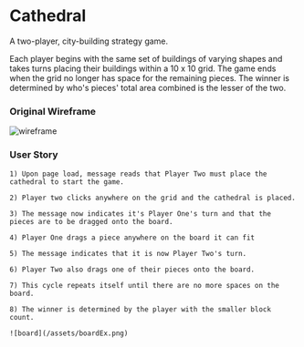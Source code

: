 # Cathedral
A two-player, city-building strategy game.

Each player begins with the same set of buildings of varying shapes and takes turns placing their buildings within a 10 x 10 grid. The game ends when the grid no longer has space for the remaining pieces. The winner is determined by who's pieces' total area combined is the lesser of the two.

### Original Wireframe
![wireframe](http://tiny.cc/6ak0jz)

### User Story

```
1) Upon page load, message reads that Player Two must place the cathedral to start the game.

2) Player two clicks anywhere on the grid and the cathedral is placed.

3) The message now indicates it's Player One's turn and that the pieces are to be dragged onto the board. 

4) Player One drags a piece anywhere on the board it can fit

5) The message indicates that it is now Player Two's turn.

6) Player Two also drags one of their pieces onto the board. 

7) This cycle repeats itself until there are no more spaces on the board. 

8) The winner is determined by the player with the smaller block count. 

![board](/assets/boardEx.png)